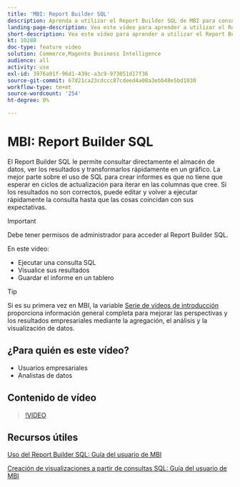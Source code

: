 ```yaml
---
title: 'MBI: Report Builder SQL'
description: Aprenda a utilizar el Report Builder SQL de MBI para consultar directamente el almacén de datos, ver los resultados y transformarlos rápidamente en un gráfico.
landing-page-description: Vea este vídeo para aprender a utilizar el Report Builder SQL de MBI para consultar directamente su almacén de datos, ver los resultados y transformarlos rápidamente en un gráfico.
short-description: Vea este vídeo para aprender a utilizar el Report Builder SQL de MBI para consultar directamente su almacén de datos, ver los resultados y transformarlos rápidamente en un gráfico.
kt: 10288
doc-type: feature video
solution: Commerce,Magento Business Intelligence
audience: all
activity: use
exl-id: 3976a91f-96d1-439c-a3c9-973051d17f36
source-git-commit: 67d21ca23cdccc87cdeed4a08a3ebb48e5bd1030
workflow-type: tm+mt
source-wordcount: '254'
ht-degree: 0%

---
```


# MBI: Report Builder SQL

El Report Builder SQL le permite consultar directamente el almacén de datos, ver los resultados y transformarlos rápidamente en un gráfico. La mejor parte sobre el uso de SQL para crear informes es que no tiene que esperar en ciclos de actualización para iterar en las columnas que cree. Si los resultados no son correctos, puede editar y volver a ejecutar rápidamente la consulta hasta que las cosas coincidan con sus expectativas.

>[!IMPORTANT]
>
>Debe tener permisos de administrador para acceder al Report Builder SQL.

En este vídeo:

- Ejecutar una consulta SQL
- Visualice sus resultados
- Guardar el informe en un tablero

>[!TIP]
>
>Si es su primera vez en MBI, la variable [Serie de vídeos de introducción](1-overview.md) proporciona información general completa para mejorar las perspectivas y los resultados empresariales mediante la agregación, el análisis y la visualización de datos.

## ¿Para quién es este vídeo?

- Usuarios empresariales
- Analistas de datos

## Contenido de vídeo

>[!VIDEO](https://video.tv.adobe.com/v/342406?quality=12&learn=on)

## Recursos útiles

[Uso del Report Builder SQL: Guía del usuario de MBI](https://experienceleague.adobe.com/docs/commerce-business-intelligence/mbi/analyze/sql/sql-rpt-bldr.html)

[Creación de visualizaciones a partir de consultas SQL: Guía del usuario de MBI](https://experienceleague.adobe.com/docs/commerce-business-intelligence/mbi/tutorials/create-visuals-from-sql.html)
